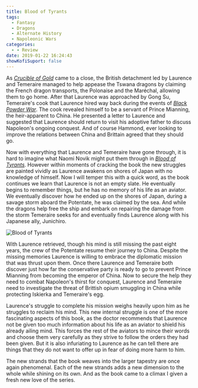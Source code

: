 ```yaml
---
title: Blood of Tyrants
tags:
  - Fantasy
  - Dragons
  - Alternate History
  - Napoleonic Wars
categories:
  - - Review
date: 2019-01-22 16:24:43
showKofiSuport: false
---
```


As [_Crucible of Gold_](https://www.amazon.com/gp/product/0345522877/ref=as_li_tl?ie=UTF8&tag=mysite009e-20&camp=1789&creative=9325&linkCode=as2&creativeASIN=0345522877&linkId=769db48428d60d09007f134e0785936f) came to a close, the British detachment led by Laurence and Temeraire managed to help appease the Tswana dragons by claiming the French dragon transports, the Polonaise and the Maréchal, allowing them to go home.  After that Laurence was approached by Gong Su, Temeraire's cook that Laurence hired way back during the events of [_Black Powder War_](https://www.amazon.com/gp/product/0345481305/ref=as_li_tl?ie=UTF8&camp=1789&creative=9325&creativeASIN=0345481305&linkCode=as2&tag=mysite009e-20&linkId=8bc6caf64898873995caba325fde6006).  The cook revealed himself to be a  servant of Prince Mianning, the heir-apparent to China.  He presented a letter to Laurence and suggested that Laurence should return to visit his adoptive father to discuss Napoleon's ongoing conquest. And of course Hammond, ever looking to improve the relations between China and Brittain agreed that they should go.

Now with everything that Laurence and Temeraire have gone through, it is hard to imagine what Naomi Novik might put them through in [_Blood of Tyrants_](https://www.amazon.com/gp/product/0345522907/ref=as_li_tl?ie=UTF8&tag=mysite009e-20&camp=1789&creative=9325&linkCode=as2&creativeASIN=0345522907&linkId=1901833b7a0374e256008280b1ce35d4).  However within moments of cracking the book the new struggles are painted vividly as Laurence awakens on shores of Japan with no knowledge of himself.<!-- more -->  Now I will temper this with a quick word, as the book continues we learn that Laurence is not an empty slate.  He eventually begins to remember things, but he has no memory of his life as an aviator.  We eventually discover how he ended up on the shores of Japan, during a savage storm aboard the Potentate, he was claimed by the sea.  And while the dragons help free the ship and embark on repairing the damage from the storm Temeraire seeks for and eventually finds Laurence along with his Japanese ally, Junichiro.

<div class="embedded-image-left">

<img src="https://images-na.ssl-images-amazon.com/images/I/61bHOzShrXL._SX342_.jpg" alt="Blood of Tyrants" style="max-height: 300px; max-width: 300px"/>

</div>

With Laurence retrieved, though his mind is still missing the past eight years, the crew of the Potentate resume their journey to China.  Despite the missing memories Laurence is willing to embrace the diplomatic mission that was thrust upon them.  Once there Laurence and Temeraire both discover just how far the conservative party is ready to go to prevent Prince Mianning from becoming the emperor of China.  Now to secure the help they need to combat Napoleon's thirst for conquest, Laurence and Temeraire need to investigate the threat of Brittish opium smuggling in China while protecting Iskierka and Temeraire's egg.

Laurence's struggle to complete his mission weighs heavily upon him as he struggles to reclaim his mind.  This new internal struggle is one of the more fascinating aspects of this book, as the doctor recommends that Laurence not be given too much information about his life as an aviator to shield his already ailing mind.  This forces the rest of the aviators to mince their words and choose them very carefully as they strive to follow the orders they had been given.  But it is also infuriating to Laurence as he can tell there are things that they do not want to offer up in fear of doing more harm to him.

The new strands that the book weaves into the larger tapestry are once again phenomenal.  Each of the new strands adds a new dimension to the whole while shining on its own.  And as the book came to a climax I given a fresh new love of the series.